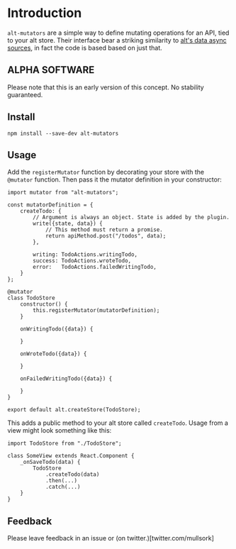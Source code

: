 # Introduction
`alt-mutators` are a simple way to define mutating operations for an API, tied to your alt store. Their interface bear a striking similarity to [alt's data async sources](http://alt.js.org/docs/async/), in fact the code is based based on just that.

## ALPHA SOFTWARE
Please note that this is an early version of this concept. No stability guaranteed.

## Install
`npm install --save-dev alt-mutators`

## Usage
Add the `registerMutator` function by decorating your store with the `@mutator` function. Then pass it the mutator definition in your constructor:

```
import mutator from "alt-mutators";

const mutatorDefinition = {
    createTodo: {
        // Argument is always an object. State is added by the plugin.
        write({state, data}) {
            // This method must return a promise.
            return apiMethod.post("/todos", data);
        },

        writing: TodoActions.writingTodo,
        success: TodoActions.wroteTodo,
        error:   TodoActions.failedWritingTodo,
    }
};

@mutator
class TodoStore
    constructor() {
        this.registerMutator(mutatorDefinition);
    }

    onWritingTodo({data}) {

    }

    onWroteTodo({data}) {

    }

    onFailedWritingTodo({data}) {

    }
}

export default alt.createStore(TodoStore);
```

This adds a public method to your alt store called `createTodo`. Usage from a view might look something like this:

```
import TodoStore from "./TodoStore";

class SomeView extends React.Component {
    _onSaveTodo(data) {
        TodoStore
            .createTodo(data)
            .then(...)
            .catch(...)
    }
}
```


## Feedback
Please leave feedback in an issue or (on twitter.)[twitter.com/mullsork]



